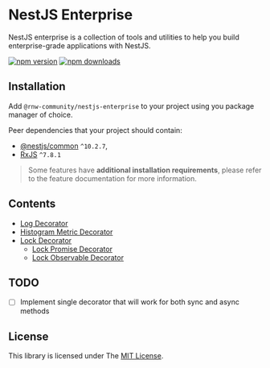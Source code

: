 # NestJS Enterprise

NestJS enterprise is a collection of tools and utilities to help you build enterprise-grade applications with NestJS.

[![npm version](https://badge.fury.io/js/%40rnw-community%2Fnestjs-enterprise.svg)](https://badge.fury.io/js/%40rnw-community%2Fnestjs-enterprise)
[![npm downloads](https://img.shields.io/npm/dm/%40rnw-community%2Fnestjs-enterprise.svg)](https://www.npmjs.com/package/%40rnw-community%2Fnestjs-enterprise)


## Installation

Add `@rnw-community/nestjs-enterprise` to your project using you package manager of choice.

Peer dependencies that your project should contain:
 - [@nestjs/common](https://www.npmjs.com/package/@nestjs/common) `^10.2.7`,
 - [RxJS](https://www.npmjs.com/package/rxjs) `^7.8.1`

> Some features have **additional installation requirements**, please refer to the feature documentation for more information.

## Contents
- [Log Decorator](./src/decorator/log/log-decorator.md)
- [Histogram Metric Decorator](./src/decorator/histogram-metric/histogram-metric-decorator.md)
- [Lock Decorator](./src/decorator/lock/lock-decorator.md)
  - [Lock Promise Decorator](./src/decorator/lock/lock-promise/lock-promise-decorator.md)
  - [Lock Observable Decorator](./src/decorator/lock/lock-observable/lock-observable-decorator.md)

## TODO

-  [ ] Implement single decorator that will work for both sync and async methods

## License

This library is licensed under The [MIT License](./LICENSE.md).

